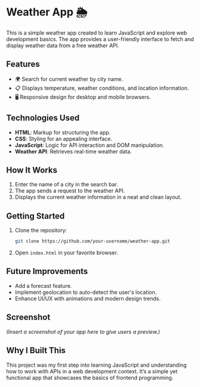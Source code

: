 # Weather App 🌦️

This is a simple weather app created to learn JavaScript and explore web development basics. The app provides a user-friendly interface to fetch and display weather data from a free weather API.

## Features
- 🌍 Search for current weather by city name.
- 📋 Displays temperature, weather conditions, and location information.
- 🖥️ Responsive design for desktop and mobile browsers.

## Technologies Used
- **HTML**: Markup for structuring the app.
- **CSS**: Styling for an appealing interface.
- **JavaScript**: Logic for API interaction and DOM manipulation.
- **Weather API**: Retrieves real-time weather data.

## How It Works
1. Enter the name of a city in the search bar.
2. The app sends a request to the weather API.
3. Displays the current weather information in a neat and clean layout.

## Getting Started
1. Clone the repository:
   ```bash
   git clone https://github.com/your-username/weather-app.git
   ```
2. Open `index.html` in your favorite browser.

## Future Improvements
- Add a forecast feature.
- Implement geolocation to auto-detect the user's location.
- Enhance UI/UX with animations and modern design trends.

## Screenshot
*(Insert a screenshot of your app here to give users a preview.)*

## Why I Built This
This project was my first step into learning JavaScript and understanding how to work with APIs in a web development context. It’s a simple yet functional app that showcases the basics of frontend programming.
